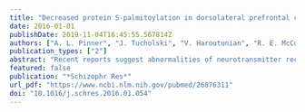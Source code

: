 ```yaml
---
title: "Decreased protein S-palmitoylation in dorsolateral prefrontal cortex in schizophrenia"
date: 2016-01-01
publishDate: 2019-11-04T16:45:55.567814Z
authors: ["A. L. Pinner", "J. Tucholski", "V. Haroutunian", "R. E. McCullumsmith", "J. H. Meador-Woodruff"]
publication_types: ["2"]
abstract: "Recent reports suggest abnormalities of neurotransmitter receptor trafficking, targeting, dendritic localization, recycling, and degradation in the brain in schizophrenia. We hypothesized that a potential explanation for these findings may be abnormal posttranslational modifications that influence intracellular targeting and trafficking of proteins between subcellular compartments. Dysregulation of protein palmitoylation is a strong candidate for such a process. S-palmitoylation is a reversible thioesterification of palmitoyl-groups to cysteine residues that can regulate trafficking and targeting of intracellular proteins. Using a biotin switch assay to study S-palmitoylation of proteins in human postmortem brain, we identified a pattern of palmitoylated proteins that cluster into 17 bands of discrete molecular masses, including numerous proteins associated with receptor signal transduction. Using mass spectrometry, we identified 219 palmitoylated proteins in human frontal cortex, and individually validated palmitoylation status of a subset of these proteins. Next, we assayed protein palmitoylation in dorsolateral prefrontal cortex from 16 schizophrenia patients and paired comparison subjects. S-palmitoylation was significantly reduced for proteins in most of the 17 schizophrenia bands. In rats chronically treated with haloperidol, the same pattern of palmitoylation was observed but the extent of palmitoylation was unchanged, suggesting that the diminution in protein palmitoylation in schizophrenia is not due to chronic antipsychotic treatment. These results indicate there are changes in the extent of S-palmitoylation of many proteins in the frontal cortex in schizophrenia. Given the roles of this posttranslational modification, these data suggest a potential mechanism reconciling previous observations of abnormal intracellular targeting and trafficking of neurotransmitter receptors in this illness."
featured: false
publication: "*Schizophr Res*"
url_pdf: "https://www.ncbi.nlm.nih.gov/pubmed/26876311"
doi: "10.1016/j.schres.2016.01.054"
---
```


